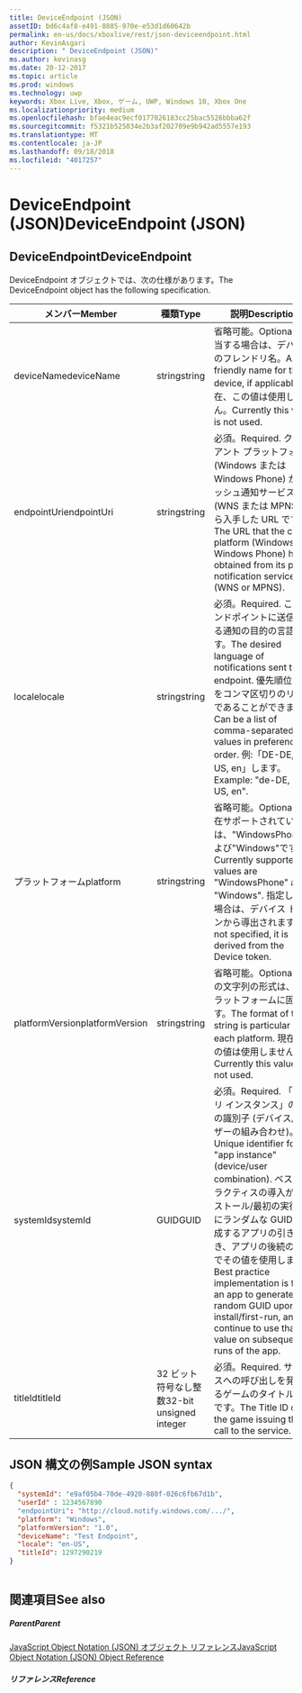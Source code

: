 ```yaml
---
title: DeviceEndpoint (JSON)
assetID: bd6c4af8-e491-8885-970e-e53d1d60642b
permalink: en-us/docs/xboxlive/rest/json-deviceendpoint.html
author: KevinAsgari
description: " DeviceEndpoint (JSON)"
ms.author: kevinasg
ms.date: 20-12-2017
ms.topic: article
ms.prod: windows
ms.technology: uwp
keywords: Xbox Live, Xbox, ゲーム, UWP, Windows 10, Xbox One
ms.localizationpriority: medium
ms.openlocfilehash: bfae4eac9ecf0177026183cc25bac5526bbba62f
ms.sourcegitcommit: f5321b525034e2b3af202709e9b942ad5557e193
ms.translationtype: MT
ms.contentlocale: ja-JP
ms.lasthandoff: 09/18/2018
ms.locfileid: "4017257"
---
```

# <a name="deviceendpoint-json"></a><span data-ttu-id="84dac-104">DeviceEndpoint (JSON)</span><span class="sxs-lookup"><span data-stu-id="84dac-104">DeviceEndpoint (JSON)</span></span>
 
<a id="ID4EO"></a>

 
## <a name="deviceendpoint"></a><span data-ttu-id="84dac-105">DeviceEndpoint</span><span class="sxs-lookup"><span data-stu-id="84dac-105">DeviceEndpoint</span></span>
 
<span data-ttu-id="84dac-106">DeviceEndpoint オブジェクトでは、次の仕様があります。</span><span class="sxs-lookup"><span data-stu-id="84dac-106">The DeviceEndpoint object has the following specification.</span></span>
 
| <span data-ttu-id="84dac-107">メンバー</span><span class="sxs-lookup"><span data-stu-id="84dac-107">Member</span></span>| <span data-ttu-id="84dac-108">種類</span><span class="sxs-lookup"><span data-stu-id="84dac-108">Type</span></span>| <span data-ttu-id="84dac-109">説明</span><span class="sxs-lookup"><span data-stu-id="84dac-109">Description</span></span>| 
| --- | --- | --- | 
| <span data-ttu-id="84dac-110">deviceName</span><span class="sxs-lookup"><span data-stu-id="84dac-110">deviceName</span></span>| <span data-ttu-id="84dac-111">string</span><span class="sxs-lookup"><span data-stu-id="84dac-111">string</span></span>| <span data-ttu-id="84dac-112">省略可能。</span><span class="sxs-lookup"><span data-stu-id="84dac-112">Optional.</span></span> <span data-ttu-id="84dac-113">該当する場合は、デバイスのフレンドリ名。</span><span class="sxs-lookup"><span data-stu-id="84dac-113">A friendly name for the device, if applicable.</span></span> <span data-ttu-id="84dac-114">現在、この値は使用しません。</span><span class="sxs-lookup"><span data-stu-id="84dac-114">Currently this value is not used.</span></span>| 
| <span data-ttu-id="84dac-115">endpointUri</span><span class="sxs-lookup"><span data-stu-id="84dac-115">endpointUri</span></span>| <span data-ttu-id="84dac-116">string</span><span class="sxs-lookup"><span data-stu-id="84dac-116">string</span></span>| <span data-ttu-id="84dac-117">必須。</span><span class="sxs-lookup"><span data-stu-id="84dac-117">Required.</span></span> <span data-ttu-id="84dac-118">クライアント プラットフォーム (Windows または Windows Phone) が、プッシュ通知サービス (WNS または MPNS) から入手した URL です。</span><span class="sxs-lookup"><span data-stu-id="84dac-118">The URL that the client platform (Windows or Windows Phone) has obtained from its push notification service (WNS or MPNS).</span></span>| 
| <span data-ttu-id="84dac-119">locale</span><span class="sxs-lookup"><span data-stu-id="84dac-119">locale</span></span>| <span data-ttu-id="84dac-120">string</span><span class="sxs-lookup"><span data-stu-id="84dac-120">string</span></span>| <span data-ttu-id="84dac-121">必須。</span><span class="sxs-lookup"><span data-stu-id="84dac-121">Required.</span></span> <span data-ttu-id="84dac-122">このエンドポイントに送信される通知の目的の言語です。</span><span class="sxs-lookup"><span data-stu-id="84dac-122">The desired language of notifications sent to this endpoint.</span></span> <span data-ttu-id="84dac-123">優先順位の値をコンマ区切りのリストであることができます。</span><span class="sxs-lookup"><span data-stu-id="84dac-123">Can be a list of comma-separated values in preference order.</span></span> <span data-ttu-id="84dac-124">例:「DE-DE, EN-US, en」します。</span><span class="sxs-lookup"><span data-stu-id="84dac-124">Example: "de-DE, en-US, en".</span></span>| 
| <span data-ttu-id="84dac-125">プラットフォーム</span><span class="sxs-lookup"><span data-stu-id="84dac-125">platform</span></span>| <span data-ttu-id="84dac-126">string</span><span class="sxs-lookup"><span data-stu-id="84dac-126">string</span></span>| <span data-ttu-id="84dac-127">省略可能。</span><span class="sxs-lookup"><span data-stu-id="84dac-127">Optional.</span></span> <span data-ttu-id="84dac-128">現在サポートされている値は、"WindowsPhone"および"Windows"です。</span><span class="sxs-lookup"><span data-stu-id="84dac-128">Currently supported values are "WindowsPhone" and "Windows".</span></span> <span data-ttu-id="84dac-129">指定しない場合は、デバイス トークンから導出されます。</span><span class="sxs-lookup"><span data-stu-id="84dac-129">If not specified, it is derived from the Device token.</span></span>| 
| <span data-ttu-id="84dac-130">platformVersion</span><span class="sxs-lookup"><span data-stu-id="84dac-130">platformVersion</span></span>| <span data-ttu-id="84dac-131">string</span><span class="sxs-lookup"><span data-stu-id="84dac-131">string</span></span>| <span data-ttu-id="84dac-132">省略可能。</span><span class="sxs-lookup"><span data-stu-id="84dac-132">Optional.</span></span> <span data-ttu-id="84dac-133">この文字列の形式は、各プラットフォームに固有です。</span><span class="sxs-lookup"><span data-stu-id="84dac-133">The format of this string is particular to each platform.</span></span> <span data-ttu-id="84dac-134">現在、この値は使用しません。</span><span class="sxs-lookup"><span data-stu-id="84dac-134">Currently this value is not used.</span></span>| 
| <span data-ttu-id="84dac-135">systemId</span><span class="sxs-lookup"><span data-stu-id="84dac-135">systemId</span></span>| <span data-ttu-id="84dac-136">GUID</span><span class="sxs-lookup"><span data-stu-id="84dac-136">GUID</span></span>| <span data-ttu-id="84dac-137">必須。</span><span class="sxs-lookup"><span data-stu-id="84dac-137">Required.</span></span> <span data-ttu-id="84dac-138">「アプリ インスタンス」の一意の識別子 (デバイス/ユーザーの組み合わせ)。</span><span class="sxs-lookup"><span data-stu-id="84dac-138">Unique identifier for the "app instance" (device/user combination).</span></span> <span data-ttu-id="84dac-139">ベスト プラクティスの導入がインストール/最初の実行時にランダムな GUID を生成するアプリの引き続き、アプリの後続の実行でその値を使用します。</span><span class="sxs-lookup"><span data-stu-id="84dac-139">Best practice implementation is for an app to generate a random GUID upon install/first-run, and continue to use that value on subsequent runs of the app.</span></span>| 
| <span data-ttu-id="84dac-140">titleId</span><span class="sxs-lookup"><span data-stu-id="84dac-140">titleId</span></span>| <span data-ttu-id="84dac-141">32 ビット符号なし整数</span><span class="sxs-lookup"><span data-stu-id="84dac-141">32-bit unsigned integer</span></span>| <span data-ttu-id="84dac-142">必須。</span><span class="sxs-lookup"><span data-stu-id="84dac-142">Required.</span></span> <span data-ttu-id="84dac-143">サービスへの呼び出しを発行するゲームのタイトル ID です。</span><span class="sxs-lookup"><span data-stu-id="84dac-143">The Title ID of the game issuing the call to the service.</span></span>| 
  
<a id="ID4EGD"></a>

 
## <a name="sample-json-syntax"></a><span data-ttu-id="84dac-144">JSON 構文の例</span><span class="sxs-lookup"><span data-stu-id="84dac-144">Sample JSON syntax</span></span>
 

```json
{
  "systemId": "e9af05b4-70de-4920-880f-026c6fb67d1b",
  "userId" : 1234567890
  "endpointUri": "http://cloud.notify.windows.com/.../",
  "platform": "Windows",
  "platformVersion": "1.0",
  "deviceName": "Test Endpoint",
  "locale": "en-US",
  "titleId": 1297290219
}
    
```

  
<a id="ID4EPD"></a>

 
## <a name="see-also"></a><span data-ttu-id="84dac-145">関連項目</span><span class="sxs-lookup"><span data-stu-id="84dac-145">See also</span></span>
 
<a id="ID4ERD"></a>

 
##### <a name="parent"></a><span data-ttu-id="84dac-146">Parent</span><span class="sxs-lookup"><span data-stu-id="84dac-146">Parent</span></span> 

[<span data-ttu-id="84dac-147">JavaScript Object Notation (JSON) オブジェクト リファレンス</span><span class="sxs-lookup"><span data-stu-id="84dac-147">JavaScript Object Notation (JSON) Object Reference</span></span>](atoc-xboxlivews-reference-json.md)

  
<a id="ID4E4D"></a>

 
##### <a name="reference"></a><span data-ttu-id="84dac-148">リファレンス</span><span class="sxs-lookup"><span data-stu-id="84dac-148">Reference</span></span>   